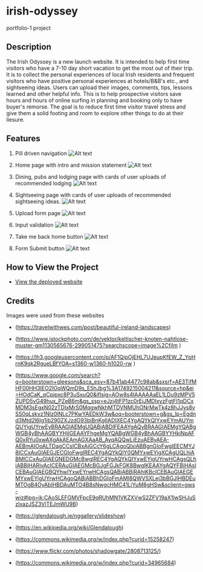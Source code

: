 # irish-odyssey
portfolio-1 project

## Description
The Irish Odyssey is a new launch website. It is intended to help first time visitors who have a 7-10 day short vacation to get the most out of their trip. It is to collect the personal experiences of local Irish residents and frequent visitors who have positive personal experiences at hotels/B&B's etc., and sightseeing ideas. Users can upload their images, comments, tips, lessons learned and other helpful info. This is to help prospective visitors save hours and hours of online surfing in planning and booking only to have buyer's remorse. The goal is to reduce first time visitor travel stress and give them a solid footing and room to explore other things to do at their liesure.

## Features
1. Pill driven navigation
![Alt text](assets/images/readme-screenshots/Navbar.png "Navbar and header")
2. Home page with intro and mission statement
![Alt text](assets/images/readme-screenshots/home-page.png "Home page with mission statement")
3. Dining, pubs and lodging page with cards of user uploads of recommended lodging
![Alt text](assets/images/readme-screenshots/dining-pubs-lodging.png "Dining/Pubs/Lodging page")
4. Sightseeing page with cards of user uploads of recommended sightseeing ideas.
![Alt text](assets/images/readme-screenshots/sightseeing-page.png "Sightseeing page")

5. Upload form page
![Alt text](assets/images/readme-screenshots/submit-your-picks-page.png "Submit your picks page")

6. Input validation
![Alt text](assets/images/readme-screenshots/input-validation.png "Input validation")

7. Take me back home button
![Alt text](assets/images/readme-screenshots/take-me-home-button.png "Take me home button")

8. Form Submit button
![Alt text](assets/images/readme-screenshots/submit-button.png "Form Submit button")


## How to View the Project
- [View the deployed website](https://pacman0126.github.io/irish-odyssey/index.html)

## Credits

Images were used from these websites

- (https://travelwithwes.com/post/beautiful-ireland-landscapes)
- (https://www.istockphoto.com/de/vektor/keltischer-knoten-nahtlose-muster-gm1130565676-299051475?searchscope=image%2Cfilm
)
- (https://lh3.googleusercontent.com/p/AF1QipOjEHL7UJeupKfEW_Z_YpHrnK9qk2RgueLBfYOA=s1360-w1360-h1020-rw
)
- (https://www.google.com/search?q=booterstown+gleesons&sca_esv=87b41ab4477c98ab&sxsrf=AE3TifMHF00HH3IEO2IOqWQmD9s_E5hJbg%3A1749215004211&source=hp&ei=HOdCaK_qCpipxc8P3uSxuQ0&iflsig=AOw8s4IAAAAAaEL1LDu9zMPV5ZUPD5vG49hux_PZeB6m&gs_ssp=eJzj4tFP1zc0rEjJMDIxyzFgtFI1qDCxMDM3sEgxN02zTDIxMrS0MqgwNkhMTDVNMUhONrMwTk4z8hJJys8vSS0qLskvz1NIz0lNLc7PKwYAEDkW3w&oq=booterstown+g&gs_lp=Egdnd3Mtd2l6Ig1ib290ZXJzdG93biBnKgIIADIXEC4YgAQYkQIYxwEYmAUYmQUYigUYrwEyBRAAGIAEMgUQABiABDIFEAAYgAQyBRAAGIAEMgYQABgWGB4yBhAAGBYYHjIGEAAYFhgeMgYQABgWGB4yBhAAGBYYHkjNpAFQ0xRYu0xwAXgAkAEAmAGXAaAB_AyqAQQwLjEzuAEByAEA-AEBmAIOoALTDagCCsICBxAjGCcY6gLCAgoQIxiABBgnGIoFwgIEECMYJ8ICCxAuGIAEGJECGIoFwgIREC4YgAQYkQIY0QMYxwEYigXCAgUQLhiABMICCxAuGIAEGNEDGMcBwgIREC4YgAQYkQIYxwEYigUYrwHCAgsQLhiABBjHARivAcICERAuGIAEGMcBGJgFGJkFGK8BwgIKEAAYgAQYFBiHAsICEBAuGIAEGBQYhwIYxwEYrwHCAgsQABiABBiRAhiKBcICEBAuGIAEGEMYxwEYigUYrwHCAgoQABiABBhDGIoFmAMI8QWVSXLej3bBGJIHBDEuMTOgB4OyAbIHBDAuMTO4B8sNwgcHMC41LjYuM8gHSw&sclient=gws-wiz#lpg=ik:CAoSLEFGMVFpcE9qRUhMN1VKZXVwS2ZFV19aX1lwSHJuSzlxazJSZ3VlTEJmWU9B)

- (https://glendalough.ie/nggallery/slideshow)
- (https://en.wikipedia.org/wiki/Glendalough)
- (https://commons.wikimedia.org/w/index.php?curid=15258247)
- (https://www.flickr.com/photos/shadowgate/2808713125/)
- (https://commons.wikimedia.org/w/index.php?curid=34965684)

